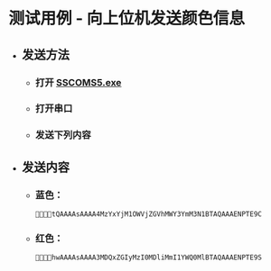 # 测试用例 - 向上位机发送颜色信息

- ## 发送方法

  - ### 打开 [SSCOMS5.exe](..\CTools\SSCOMS5.exe) 

  - ### 打开串口

  - ### 发送下列内容

- ## 发送内容
  - ### 蓝色：

    ```
    tQAAAAsAAAA4MzYxYjM1OWVjZGVhMWY3YmM3N1BTAQAAAENPTE9C
    ```

  - ### 红色：

    ```
    hwAAAAsAAAA3MDQxZGIyMzI0MDliMmI1YWQ0MlBTAQAAAENPTE9S
    ```

